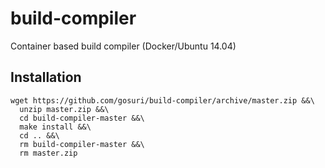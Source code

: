 # build-compiler

Container based build compiler (Docker/Ubuntu 14.04)

## Installation

    wget https://github.com/gosuri/build-compiler/archive/master.zip &&\
      unzip master.zip &&\
      cd build-compiler-master &&\
      make install &&\
      cd .. &&\
      rm build-compiler-master &&\
      rm master.zip
